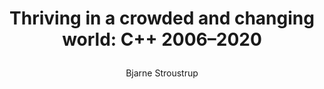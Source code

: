 ---
title: >
    Thriving in a crowded and changing world: C++ 2006–2020
author: Bjarne Stroustrup
year: 2020
citation: >
    Stroustrup, Bjarne. "Thriving in a crowded and changing world: C++ 2006–2020." Proceedings of the ACM on Programming Languages 4, no. HOPL (2020): 1-168.
link: https://raw.github.com/wandyezj/reference/master/thriving-in-a-crowded-and-changing-world-C++-2006–2020.pdf
---